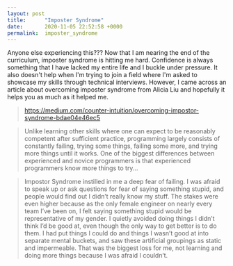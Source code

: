 ```yaml
---
layout: post
title:      "Imposter Syndrome"
date:       2020-11-05 22:52:58 +0000
permalink:  imposter_syndrome
---
```


Anyone else experiencing this??? Now that I am nearing the end of the curriculum, imposter syndrome is hitting me hard. Confidence is always something that I have lacked my entire life and I buckle under pressure. It also doesn't help when I'm trying to join a field where I'm asked to showcase my skills through technical interviews. However, I came across an article about overcoming imposter syndrome from Alicia Liu and hopefully it helps you as much as it helped me. 

> https://medium.com/counter-intuition/overcoming-impostor-syndrome-bdae04e46ec5


> Unlike learning other skills where one can expect to be reasonably competent after sufficient practice, programming largely consists of constantly failing, trying some things, failing some more, and trying more things until it works. One of the biggest differences between experienced and novice programmers is that experienced programmers know more things to try... 

> Impostor Syndrome instilled in me a deep fear of failing. I was afraid to speak up or ask questions for fear of saying something stupid, and people would find out I didn’t really know my stuff. The stakes were even higher because as the only female engineer on nearly every team I’ve been on, I felt saying something stupid would be representative of my gender. I quietly avoided doing things I didn’t think I’d be good at, even though the only way to get better is to do them. I had put things I could do and things I wasn’t good at into separate mental buckets, and saw these artificial groupings as static and impermeable. That was the biggest loss for me, not learning and doing more things because I was afraid I couldn’t.
